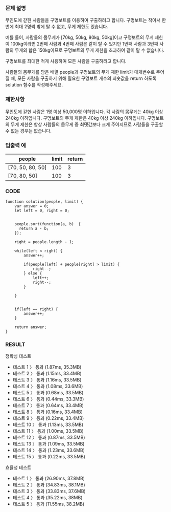 ### 문제 설명
무인도에 갇힌 사람들을 구명보트를 이용하여 구출하려고 합니다. 구명보트는 작아서 한 번에 최대 2명씩 밖에 탈 수 없고, 무게 제한도 있습니다.

예를 들어, 사람들의 몸무게가 [70kg, 50kg, 80kg, 50kg]이고 구명보트의 무게 제한이 100kg이라면 2번째 사람과 4번째 사람은 같이 탈 수 있지만 1번째 사람과 3번째 사람의 무게의 합은 150kg이므로 구명보트의 무게 제한을 초과하여 같이 탈 수 없습니다.

구명보트를 최대한 적게 사용하여 모든 사람을 구출하려고 합니다.

사람들의 몸무게를 담은 배열 people과 구명보트의 무게 제한 limit가 매개변수로 주어질 때, 모든 사람을 구출하기 위해 필요한 구명보트 개수의 최솟값을 return 하도록 solution 함수를 작성해주세요.

### 제한사항
무인도에 갇힌 사람은 1명 이상 50,000명 이하입니다.
각 사람의 몸무게는 40kg 이상 240kg 이하입니다.
구명보트의 무게 제한은 40kg 이상 240kg 이하입니다.
구명보트의 무게 제한은 항상 사람들의 몸무게 중 최댓값보다 크게 주어지므로 사람들을 구출할 수 없는 경우는 없습니다.

### 입출력 예
| people | limit | return |
| ---- | ---- | ---- |
| [70, 50, 80, 50] | 100 | 3 |
| [70, 80, 50] | 100 | 3 |

### CODE
~~~
function solution(people, limit) {
    var answer = 0;
    let left = 0, right = 0;

    
    people.sort(function(a, b)  {
      return a - b;
    });
    
    right = people.length - 1;

    while(left < right) {
        answer++;
        
        if(people[left] + people[right] > limit) {
            right--;
        } else {
            left++;
            right--;
        }
        
    }
    
            
    if(left == right) {
        answer++;
    }
    
    return answer;
}
~~~

### RESULT
정확성  테스트
- 테스트 1 〉	통과 (1.87ms, 35.3MB)
- 테스트 2 〉	통과 (1.15ms, 33.4MB)
- 테스트 3 〉	통과 (1.16ms, 33.5MB)
- 테스트 4 〉	통과 (1.08ms, 33.6MB)
- 테스트 5 〉	통과 (0.68ms, 33.5MB)
- 테스트 6 〉	통과 (0.44ms, 33.3MB)
- 테스트 7 〉	통과 (0.64ms, 33.4MB)
- 테스트 8 〉	통과 (0.16ms, 33.4MB)
- 테스트 9 〉	통과 (0.22ms, 33.4MB)
- 테스트 10 〉	통과 (1.13ms, 33.5MB)
- 테스트 11 〉	통과 (1.00ms, 33.5MB)
- 테스트 12 〉	통과 (0.87ms, 33.5MB)
- 테스트 13 〉	통과 (1.09ms, 33.5MB)
- 테스트 14 〉	통과 (1.23ms, 33.6MB)
- 테스트 15 〉	통과 (0.22ms, 33.5MB)

효율성  테스트
- 테스트 1 〉	통과 (26.90ms, 37.8MB)
- 테스트 2 〉	통과 (34.83ms, 38.1MB)
- 테스트 3 〉	통과 (33.83ms, 37.6MB)
- 테스트 4 〉	통과 (35.22ms, 38MB)
- 테스트 5 〉	통과 (11.55ms, 38.2MB)
